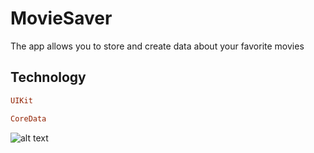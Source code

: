 # MovieSaver
The app allows you to store and create data about your favorite movies 
## Technology

```ruby
UIKit
```
```ruby
CoreData
```

![alt text](https://static.tildacdn.com/tild3963-3138-4430-b931-373962333535/Frame_1.png)

